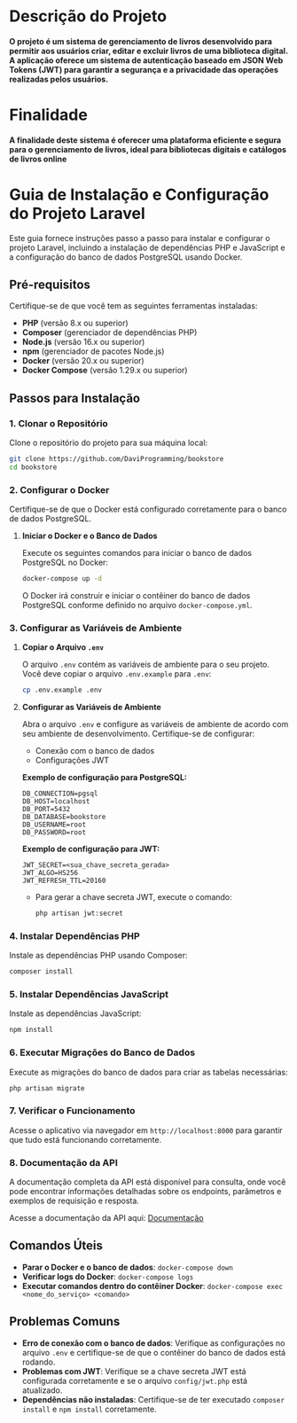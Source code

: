 # Descrição do Projeto

#### O projeto é um sistema de gerenciamento de livros desenvolvido para permitir aos usuários criar, editar e excluir livros de uma biblioteca digital. A aplicação oferece um sistema de autenticação baseado em JSON Web Tokens (JWT) para garantir a segurança e a privacidade das operações realizadas pelos usuários.

# Finalidade
####  A finalidade deste sistema é oferecer uma plataforma eficiente e segura para o gerenciamento de livros, ideal para bibliotecas digitais e catálogos de livros online

# Guia de Instalação e Configuração do Projeto Laravel

Este guia fornece instruções passo a passo para instalar e configurar o projeto Laravel, incluindo a instalação de dependências PHP e JavaScript e a configuração do banco de dados PostgreSQL usando Docker.

## Pré-requisitos

Certifique-se de que você tem as seguintes ferramentas instaladas:

- **PHP** (versão 8.x ou superior)
- **Composer** (gerenciador de dependências PHP)
- **Node.js** (versão 16.x ou superior)
- **npm** (gerenciador de pacotes Node.js)
- **Docker** (versão 20.x ou superior)
- **Docker Compose** (versão 1.29.x ou superior)

## Passos para Instalação

### 1. Clonar o Repositório

Clone o repositório do projeto para sua máquina local:

```bash
git clone https://github.com/DaviProgramming/bookstore
cd bookstore
```

### 2. Configurar o Docker

Certifique-se de que o Docker está configurado corretamente para o banco de dados PostgreSQL.

1. **Iniciar o Docker e o Banco de Dados**

   Execute os seguintes comandos para iniciar o banco de dados PostgreSQL no Docker:

   ```bash
   docker-compose up -d
   ```

   O Docker irá construir e iniciar o contêiner do banco de dados PostgreSQL conforme definido no arquivo `docker-compose.yml`.

### 3. Configurar as Variáveis de Ambiente

1. **Copiar o Arquivo `.env`**

   O arquivo `.env` contém as variáveis de ambiente para o seu projeto. Você deve copiar o arquivo `.env.example` para `.env`:

   ```bash
   cp .env.example .env
   ```

2. **Configurar as Variáveis de Ambiente**

   Abra o arquivo `.env` e configure as variáveis de ambiente de acordo com seu ambiente de desenvolvimento. Certifique-se de configurar:

   - Conexão com o banco de dados
   - Configurações JWT

   **Exemplo de configuração para PostgreSQL:**

   ```plaintext
   DB_CONNECTION=pgsql
   DB_HOST=localhost
   DB_PORT=5432
   DB_DATABASE=bookstore
   DB_USERNAME=root
   DB_PASSWORD=root
   ```

   **Exemplo de configuração para JWT:**

   ```plaintext
   JWT_SECRET=<sua_chave_secreta_gerada>
   JWT_ALGO=HS256
   JWT_REFRESH_TTL=20160
   ```

   - Para gerar a chave secreta JWT, execute o comando:

     ```bash
     php artisan jwt:secret
     ```

### 4. Instalar Dependências PHP

Instale as dependências PHP usando Composer:

```bash
composer install
```

### 5. Instalar Dependências JavaScript

Instale as dependências JavaScript:

```bash
npm install
```

### 6. Executar Migrações do Banco de Dados

Execute as migrações do banco de dados para criar as tabelas necessárias:

```bash
php artisan migrate
```

### 7. Verificar o Funcionamento

Acesse o aplicativo via navegador em `http://localhost:8000` para garantir que tudo está funcionando corretamente.

### 8. Documentação da API

A documentação completa da API está disponível para consulta, onde você pode encontrar informações detalhadas sobre os endpoints, parâmetros e exemplos de requisição e resposta.

Acesse a documentação da API aqui: [Documentação](https://documenter.getpostman.com/view/38198843/2sAXjRWpUt#intro)

## Comandos Úteis

- **Parar o Docker e o banco de dados**: `docker-compose down`
- **Verificar logs do Docker**: `docker-compose logs`
- **Executar comandos dentro do contêiner Docker**: `docker-compose exec <nome_do_serviço> <comando>`

## Problemas Comuns

- **Erro de conexão com o banco de dados**: Verifique as configurações no arquivo `.env` e certifique-se de que o contêiner do banco de dados está rodando.
- **Problemas com JWT**: Verifique se a chave secreta JWT está configurada corretamente e se o arquivo `config/jwt.php` está atualizado.
- **Dependências não instaladas**: Certifique-se de ter executado `composer install` e `npm install` corretamente.


